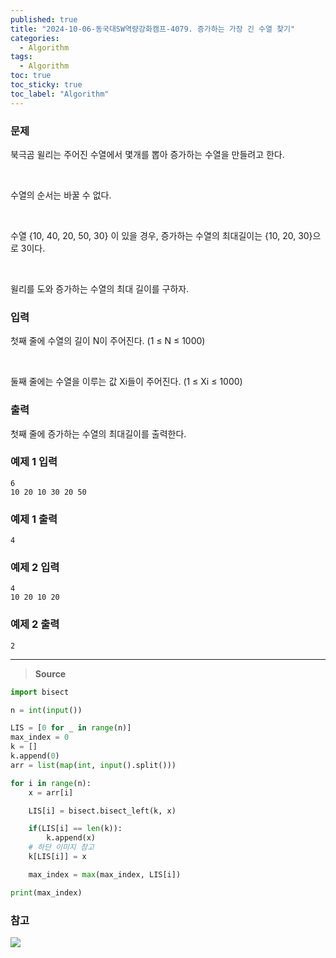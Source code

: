 ```yaml
---
published: true
title: "2024-10-06-동국대SW역량강화캠프-4079. 증가하는 가장 긴 수열 찾기"
categories:
  - Algorithm
tags:
  - Algorithm
toc: true
toc_sticky: true
toc_label: "Algorithm"
---
```


### **문제**

북극곰 윌리는 주어진 수열에서 몇개를 뽑아 증가하는 수열을 만들려고 한다.

<br/>

수열의 순서는 바꿀 수 없다.

<br/>

수열 {10, 40, 20, 50, 30} 이 있을 경우, 증가하는 수열의 최대길이는 {10, 20, 30}으로 3이다.

<br/>

윌리를 도와 증가하는 수열의 최대 길이를 구하자.

### **입력**

첫째 줄에 수열의 길이 N이 주어진다. (1 ≤ N ≤ 1000)

<br/>

둘째 줄에는 수열을 이루는 값 Xi들이 주어진다. (1 ≤ Xi ≤ 1000)

### **출력**

첫째 줄에 증가하는 수열의 최대길이를 출력한다.

### **예제 1 입력**

```
6
10 20 10 30 20 50
```

### **예제 1 출력**

```
4
```

### **예제 2 입력**

```
4
10 20 10 20
```

### **예제 2 출력**

```
2
```

---

> **Source**

```python
import bisect

n = int(input())

LIS = [0 for _ in range(n)]
max_index = 0
k = []
k.append(0)
arr = list(map(int, input().split()))

for i in range(n):
    x = arr[i]

    LIS[i] = bisect.bisect_left(k, x)

    if(LIS[i] == len(k)):
        k.append(x)
	# 하단 이미지 참고
    k[LIS[i]] = x

    max_index = max(max_index, LIS[i])

print(max_index)
```

### **참고**

<img src="https://github.com/seungsimdang/seungsimdang.github.io/blob/master/_images/LIS.png?raw=true">
